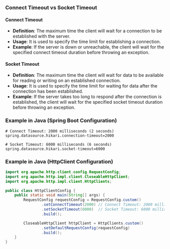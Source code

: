 ### Connect Timeout vs Socket Timeout

#### Connect Timeout
- **Definition**: The maximum time the client will wait for a connection to be established with the server.
- **Usage**: It is used to specify the time limit for establishing a connection.
- **Example**: If the server is down or unreachable, the client will wait for the specified connect timeout duration before throwing an exception.

#### Socket Timeout
- **Definition**: The maximum time the client will wait for data to be available for reading or writing on an established connection.
- **Usage**: It is used to specify the time limit for waiting for data after the connection has been established.
- **Example**: If the server takes too long to respond after the connection is established, the client will wait for the specified socket timeout duration before throwing an exception.

### Example in Java (Spring Boot Configuration)
```properties
# Connect Timeout: 2000 milliseconds (2 seconds)
spring.datasource.hikari.connection-timeout=2000

# Socket Timeout: 6000 milliseconds (6 seconds)
spring.datasource.hikari.socket-timeout=6000
```

### Example in Java (HttpClient Configuration)
```java
import org.apache.http.client.config.RequestConfig;
import org.apache.http.impl.client.CloseableHttpClient;
import org.apache.http.impl.client.HttpClients;

public class HttpClientConfig {
    public static void main(String[] args) {
        RequestConfig requestConfig = RequestConfig.custom()
                .setConnectTimeout(2000) // Connect Timeout: 2000 milliseconds (2 seconds)
                .setSocketTimeout(6000)  // Socket Timeout: 6000 milliseconds (6 seconds)
                .build();

        CloseableHttpClient httpClient = HttpClients.custom()
                .setDefaultRequestConfig(requestConfig)
                .build();
    }
}
```
